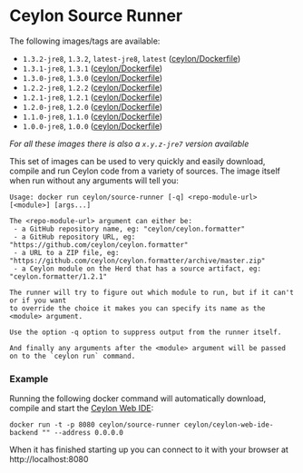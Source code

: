 # Ceylon Source Runner

The following images/tags are available:

 - `1.3.2-jre8`, `1.3.2`, `latest-jre8`, `latest` ([ceylon/Dockerfile](https://github.com/ceylon-docker/source-runner/blob/master/1.3.2/1.3.2-jre8/Dockerfile))
 - `1.3.1-jre8`, `1.3.1` ([ceylon/Dockerfile](https://github.com/ceylon-docker/source-runner/blob/master/1.3.1/1.3.1-jre8/Dockerfile))
 - `1.3.0-jre8`, `1.3.0` ([ceylon/Dockerfile](https://github.com/ceylon-docker/source-runner/blob/master/1.3.0/1.3.0-jre8/Dockerfile))
 - `1.2.2-jre8`, `1.2.2` ([ceylon/Dockerfile](https://github.com/ceylon-docker/source-runner/blob/master/1.2.2/1.2.2-jre8/Dockerfile))
 - `1.2.1-jre8`, `1.2.1` ([ceylon/Dockerfile](https://github.com/ceylon-docker/source-runner/blob/master/1.2.1/1.2.1-jre8/Dockerfile))
 - `1.2.0-jre8`, `1.2.0` ([ceylon/Dockerfile](https://github.com/ceylon-docker/source-runner/blob/master/1.2.0/1.2.0-jre8/Dockerfile))
 - `1.1.0-jre8`, `1.1.0` ([ceylon/Dockerfile](https://github.com/ceylon-docker/source-runner/blob/master/1.1.0/1.1.0-jre8/Dockerfile))
 - `1.0.0-jre8`, `1.0.0` ([ceylon/Dockerfile](https://github.com/ceylon-docker/source-runner/blob/master/1.0.0/1.0.0-jre8/Dockerfile))

*For all these images there is also a `x.y.z-jre7` version available*

This set of images can be used to very quickly and easily download, compile and run Ceylon code from a variety of sources. The image itself when run without any arguments will tell you:

```
Usage: docker run ceylon/source-runner [-q] <repo-module-url> [<module>] [args...]

The <repo-module-url> argument can either be:
 - a GitHub repository name, eg: "ceylon/ceylon.formatter"
 - a GitHub repository URL, eg: "https://github.com/ceylon/ceylon.formatter"
 - a URL to a ZIP file, eg: "https://github.com/ceylon/ceylon.formatter/archive/master.zip"
 - a Ceylon module on the Herd that has a source artifact, eg: "ceylon.formatter/1.2.1"

The runner will try to figure out which module to run, but if it can't or if you want
to override the choice it makes you can specify its name as the <module> argument.

Use the option -q option to suppress output from the runner itself.

And finally any arguments after the <module> argument will be passed on to the `ceylon run` command.
```

### Example

Running the following docker command will automatically download, compile and start the [Ceylon Web IDE](https://github.com/ceylon/ceylon-web-ide-backend):

    docker run -t -p 8080 ceylon/source-runner ceylon/ceylon-web-ide-backend "" --address 0.0.0.0

When it has finished starting up you can connect to it with your browser at http://localhost:8080

